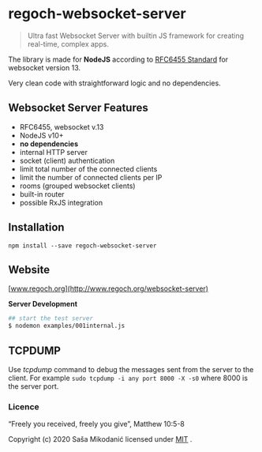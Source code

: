 # regoch-websocket-server
> Ultra fast Websocket Server with builtin JS framework for creating real-time, complex apps.

The library is made for **NodeJS** according to [RFC6455 Standard](https://tools.ietf.org/html/rfc6455) for websocket version 13.

Very clean code with straightforward logic and no dependencies.



## Websocket Server Features
- RFC6455, websocket v.13
- NodeJS v10+
- **no dependencies**
- internal HTTP server
- socket (client) authentication
- limit total number of the connected clients
- limit the number of connected clients per IP
- rooms (grouped websocket clients)
- built-in router
- possible RxJS integration



## Installation
```
npm install --save regoch-websocket-server
```


## Website
[www.regoch.org](http://www.regoch.org/websocket-server)




**Server Development**
```bash
## start the test server
$ nodemon examples/001internal.js
```


## TCPDUMP
Use *tcpdump* command to debug the messages sent from the server to the client.
For example ```sudo tcpdump -i any port 8000 -X -s0``` where 8000 is the server port.



### Licence
“Freely you received, freely you give”, Matthew 10:5-8

Copyright (c) 2020 Saša Mikodanić licensed under [MIT](./LICENSE) .
